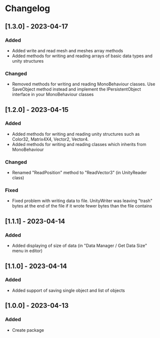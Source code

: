 # Changelog

## [1.3.0] - 2023-04-17

### Added

* Added write and read mesh and meshes array methods
* Added methods for writing and reading arrays of 
basic data types and unity structures

### Changed

* Removed methods for writing and reading MonoBehaviour classes.
Use SaveObject method instead and implement the
IPersistentObject interface in your MonoBehaviour classes

## [1.2.0] - 2023-04-15

### Added

* Added methods for writing and reading unity
  structures such as Color32, Matrix4X4, Vector2, Vector4.
* Added methods for writing and reading classes
  which inherits from MonoBehaviour

### Changed

* Renamed "ReadPosition" method to "ReadVector3"
  (in UnityReader class)

### Fixed

* Fixed problem with writing data to file. UnityWriter 
was leaving "trash" bytes at the end of the file if it wrote 
fewer bytes than the file contains

## [1.1.1] - 2023-04-14

### Added

* Added displaying of size of data
  (in "Data Manager / Get Data Size" menu in editor)

## [1.1.0] - 2023-04-14

### Added

* Added support of saving single object and list
  of objects

## [1.0.0] - 2023-04-13

### Added

* Create package
